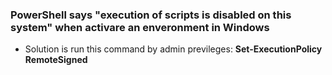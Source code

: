 ### PowerShell says "execution of scripts is disabled on this system" when activare an enveronment in Windows
- Solution is run this command by admin previleges: **Set-ExecutionPolicy RemoteSigned**

